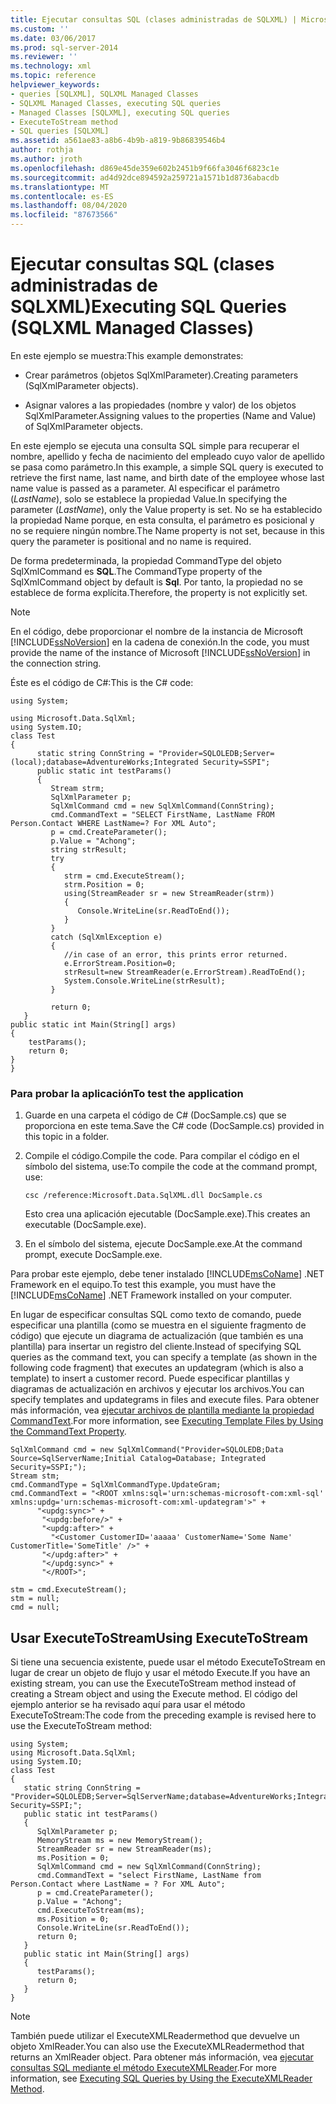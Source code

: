 ```yaml
---
title: Ejecutar consultas SQL (clases administradas de SQLXML) | Microsoft Docs
ms.custom: ''
ms.date: 03/06/2017
ms.prod: sql-server-2014
ms.reviewer: ''
ms.technology: xml
ms.topic: reference
helpviewer_keywords:
- queries [SQLXML], SQLXML Managed Classes
- SQLXML Managed Classes, executing SQL queries
- Managed Classes [SQLXML], executing SQL queries
- ExecuteToStream method
- SQL queries [SQLXML]
ms.assetid: a561ae83-a8b6-4b9b-a819-9b86839546b4
author: rothja
ms.author: jroth
ms.openlocfilehash: d869e45de359e602b2451b9f66fa3046f6823c1e
ms.sourcegitcommit: ad4d92dce894592a259721a1571b1d8736abacdb
ms.translationtype: MT
ms.contentlocale: es-ES
ms.lasthandoff: 08/04/2020
ms.locfileid: "87673566"
---
```

# <a name="executing-sql-queries-sqlxml-managed-classes"></a><span data-ttu-id="22871-102">Ejecutar consultas SQL (clases administradas de SQLXML)</span><span class="sxs-lookup"><span data-stu-id="22871-102">Executing SQL Queries (SQLXML Managed Classes)</span></span>
  <span data-ttu-id="22871-103">En este ejemplo se muestra:</span><span class="sxs-lookup"><span data-stu-id="22871-103">This example demonstrates:</span></span>  
  
-   <span data-ttu-id="22871-104">Crear parámetros (objetos SqlXmlParameter).</span><span class="sxs-lookup"><span data-stu-id="22871-104">Creating parameters (SqlXmlParameter objects).</span></span>  
  
-   <span data-ttu-id="22871-105">Asignar valores a las propiedades (nombre y valor) de los objetos SqlXmlParameter.</span><span class="sxs-lookup"><span data-stu-id="22871-105">Assigning values to the properties (Name and Value) of SqlXmlParameter objects.</span></span>  
  
 <span data-ttu-id="22871-106">En este ejemplo se ejecuta una consulta SQL simple para recuperar el nombre, apellido y fecha de nacimiento del empleado cuyo valor de apellido se pasa como parámetro.</span><span class="sxs-lookup"><span data-stu-id="22871-106">In this example, a simple SQL query is executed to retrieve the first name, last name, and birth date of the employee whose last name value is passed as a parameter.</span></span> <span data-ttu-id="22871-107">Al especificar el parámetro (*LastName*), solo se establece la propiedad Value.</span><span class="sxs-lookup"><span data-stu-id="22871-107">In specifying the parameter (*LastName*), only the Value property is set.</span></span> <span data-ttu-id="22871-108">No se ha establecido la propiedad Name porque, en esta consulta, el parámetro es posicional y no se requiere ningún nombre.</span><span class="sxs-lookup"><span data-stu-id="22871-108">The Name property is not set, because in this query the parameter is positional and no name is required.</span></span>  
  
 <span data-ttu-id="22871-109">De forma predeterminada, la propiedad CommandType del objeto SqlXmlCommand es **SQL**.</span><span class="sxs-lookup"><span data-stu-id="22871-109">The CommandType property of the SqlXmlCommand object by default is **Sql**.</span></span> <span data-ttu-id="22871-110">Por tanto, la propiedad no se establece de forma explícita.</span><span class="sxs-lookup"><span data-stu-id="22871-110">Therefore, the property is not explicitly set.</span></span>  
  
> [!NOTE]  
>  <span data-ttu-id="22871-111">En el código, debe proporcionar el nombre de la instancia de Microsoft [!INCLUDE[ssNoVersion](../../../includes/ssnoversion-md.md)] en la cadena de conexión.</span><span class="sxs-lookup"><span data-stu-id="22871-111">In the code, you must provide the name of the instance of Microsoft [!INCLUDE[ssNoVersion](../../../includes/ssnoversion-md.md)] in the connection string.</span></span>  
  
 <span data-ttu-id="22871-112">Éste es el código de C#:</span><span class="sxs-lookup"><span data-stu-id="22871-112">This is the C# code:</span></span>  
  
```  
using System;  
  
using Microsoft.Data.SqlXml;  
using System.IO;  
class Test  
{  
      static string ConnString = "Provider=SQLOLEDB;Server=(local);database=AdventureWorks;Integrated Security=SSPI";  
      public static int testParams()  
      {  
         Stream strm;  
         SqlXmlParameter p;  
         SqlXmlCommand cmd = new SqlXmlCommand(ConnString);        
         cmd.CommandText = "SELECT FirstName, LastName FROM Person.Contact WHERE LastName=? For XML Auto";  
         p = cmd.CreateParameter();  
         p.Value = "Achong";  
         string strResult;  
         try   
         {  
            strm = cmd.ExecuteStream();  
            strm.Position = 0;  
            using(StreamReader sr = new StreamReader(strm))  
            {  
               Console.WriteLine(sr.ReadToEnd());  
            }  
         }  
         catch (SqlXmlException e)  
         {  
            //in case of an error, this prints error returned.  
            e.ErrorStream.Position=0;  
            strResult=new StreamReader(e.ErrorStream).ReadToEnd();  
            System.Console.WriteLine(strResult);  
         }  
  
         return 0;  
   }  
public static int Main(String[] args)  
{  
    testParams();  
    return 0;  
}  
}  
```  
  
### <a name="to-test-the-application"></a><span data-ttu-id="22871-113">Para probar la aplicación</span><span class="sxs-lookup"><span data-stu-id="22871-113">To test the application</span></span>  
  
1.  <span data-ttu-id="22871-114">Guarde en una carpeta el código de C# (DocSample.cs) que se proporciona en este tema.</span><span class="sxs-lookup"><span data-stu-id="22871-114">Save the C# code (DocSample.cs) provided in this topic in a folder.</span></span>  
  
2.  <span data-ttu-id="22871-115">Compile el código.</span><span class="sxs-lookup"><span data-stu-id="22871-115">Compile the code.</span></span> <span data-ttu-id="22871-116">Para compilar el código en el símbolo del sistema, use:</span><span class="sxs-lookup"><span data-stu-id="22871-116">To compile the code at the command prompt, use:</span></span>  
  
    ```  
    csc /reference:Microsoft.Data.SqlXML.dll DocSample.cs  
    ```  
  
     <span data-ttu-id="22871-117">Esto crea una aplicación ejecutable (DocSample.exe).</span><span class="sxs-lookup"><span data-stu-id="22871-117">This creates an executable (DocSample.exe).</span></span>  
  
3.  <span data-ttu-id="22871-118">En el símbolo del sistema, ejecute DocSample.exe.</span><span class="sxs-lookup"><span data-stu-id="22871-118">At the command prompt, execute DocSample.exe.</span></span>  
  
 <span data-ttu-id="22871-119">Para probar este ejemplo, debe tener instalado [!INCLUDE[msCoName](../../../includes/msconame-md.md)] .NET Framework en el equipo.</span><span class="sxs-lookup"><span data-stu-id="22871-119">To test this example, you must have the [!INCLUDE[msCoName](../../../includes/msconame-md.md)] .NET Framework installed on your computer.</span></span>  
  
 <span data-ttu-id="22871-120">En lugar de especificar consultas SQL como texto de comando, puede especificar una plantilla (como se muestra en el siguiente fragmento de código) que ejecute un diagrama de actualización (que también es una plantilla) para insertar un registro del cliente.</span><span class="sxs-lookup"><span data-stu-id="22871-120">Instead of specifying SQL queries as the command text, you can specify a template (as shown in the following code fragment) that executes an updategram (which is also a template) to insert a customer record.</span></span> <span data-ttu-id="22871-121">Puede especificar plantillas y diagramas de actualización en archivos y ejecutar los archivos.</span><span class="sxs-lookup"><span data-stu-id="22871-121">You can specify templates and updategrams in files and execute files.</span></span> <span data-ttu-id="22871-122">Para obtener más información, vea [ejecutar archivos de plantilla mediante la propiedad CommandText](executing-template-files-by-using-the-commandtext-property.md).</span><span class="sxs-lookup"><span data-stu-id="22871-122">For more information, see [Executing Template Files by Using the CommandText Property](executing-template-files-by-using-the-commandtext-property.md).</span></span>  
  
```  
SqlXmlCommand cmd = new SqlXmlCommand("Provider=SQLOLEDB;Data Source=SqlServerName;Initial Catalog=Database; Integrated Security=SSPI;");  
Stream stm;  
cmd.CommandType = SqlXmlCommandType.UpdateGram;  
cmd.CommandText = "<ROOT xmlns:sql='urn:schemas-microsoft-com:xml-sql' xmlns:updg='urn:schemas-microsoft-com:xml-updategram'>" +  
      "<updg:sync>" +  
       "<updg:before/>" +  
       "<updg:after>" +  
         "<Customer CustomerID='aaaaa' CustomerName='Some Name' CustomerTitle='SomeTitle' />" +  
       "</updg:after>" +  
       "</updg:sync>" +  
       "</ROOT>";  
  
stm = cmd.ExecuteStream();  
stm = null;  
cmd = null;  
```  
  
## <a name="using-executetostream"></a><span data-ttu-id="22871-123">Usar ExecuteToStream</span><span class="sxs-lookup"><span data-stu-id="22871-123">Using ExecuteToStream</span></span>  
 <span data-ttu-id="22871-124">Si tiene una secuencia existente, puede usar el método ExecuteToStream en lugar de crear un objeto de flujo y usar el método Execute.</span><span class="sxs-lookup"><span data-stu-id="22871-124">If you have an existing stream, you can use the ExecuteToStream method instead of creating a Stream object and using the Execute method.</span></span> <span data-ttu-id="22871-125">El código del ejemplo anterior se ha revisado aquí para usar el método ExecuteToStream:</span><span class="sxs-lookup"><span data-stu-id="22871-125">The code from the preceding example is revised here to use the ExecuteToStream method:</span></span>  
  
```  
using System;  
using Microsoft.Data.SqlXml;  
using System.IO;  
class Test  
{  
   static string ConnString = "Provider=SQLOLEDB;Server=SqlServerName;database=AdventureWorks;Integrated Security=SSPI;";  
   public static int testParams()  
   {  
      SqlXmlParameter p;  
      MemoryStream ms = new MemoryStream();  
      StreamReader sr = new StreamReader(ms);  
      ms.Position = 0;  
      SqlXmlCommand cmd = new SqlXmlCommand(ConnString);  
      cmd.CommandText = "select FirstName, LastName from Person.Contact where LastName = ? For XML Auto";  
      p = cmd.CreateParameter();  
      p.Value = "Achong";  
      cmd.ExecuteToStream(ms);  
      ms.Position = 0;  
      Console.WriteLine(sr.ReadToEnd());  
      return 0;        
   }  
   public static int Main(String[] args)  
   {  
      testParams();     
      return 0;  
   }  
}  
```  
  
> [!NOTE]  
>  <span data-ttu-id="22871-126">También puede utilizar el ExecuteXMLReadermethod que devuelve un objeto XmlReader.</span><span class="sxs-lookup"><span data-stu-id="22871-126">You can also use the ExecuteXMLReadermethod that returns an XmlReader object.</span></span> <span data-ttu-id="22871-127">Para obtener más información, vea [ejecutar consultas SQL mediante el método ExecuteXMLReader](executing-sql-queries-by-using-the-executexmlreader-method.md).</span><span class="sxs-lookup"><span data-stu-id="22871-127">For more information, see [Executing SQL Queries by Using the ExecuteXMLReader Method](executing-sql-queries-by-using-the-executexmlreader-method.md).</span></span>  
  
  
